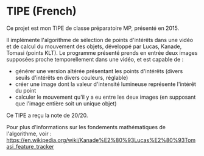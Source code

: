 # TIPE (French)

Ce projet est mon TIPE de classe préparatoire MP, présenté en 2015.

Il implémente l'algorithme de sélection de points d'intérêts dans une vidéo et de calcul du mouvement des objets, développé par Lucas, Kanade, Tomasi (points KLT).
Le programme présenté prends en entrée deux images supposées proche temporellement dans une vidéo, et est capable de :
- générer une version altérée présentant les points d'intérêts (divers seuils d'intérêts en divers couleurs, réglable)
- créer une image dont la valeur d'intensité lumineuse représente l'intérêt du point
- calculer le mouvement qu'il y a eu entre les deux images (en supposant que l'image entière soit un unique objet)

Ce TIPE a reçu la note de 20/20.

Pour plus d'informations sur les fondements mathématiques de l'algorithme, voir : https://en.wikipedia.org/wiki/Kanade%E2%80%93Lucas%E2%80%93Tomasi_feature_tracker
